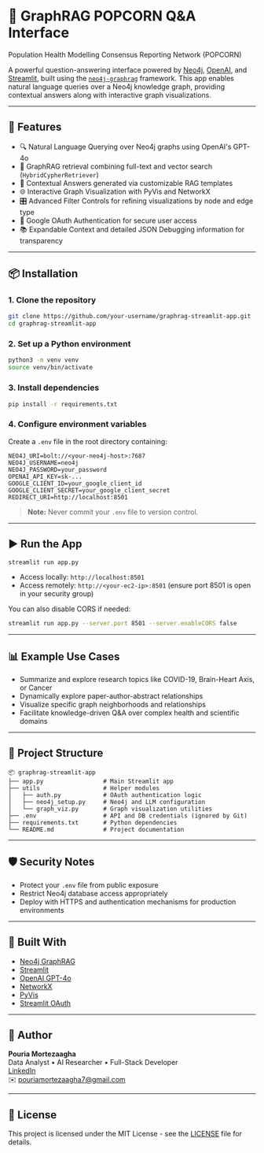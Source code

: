 # 🤖 GraphRAG POPCORN Q&A Interface
Population Health Modelling Consensus Reporting Network (POPCORN) 

A powerful question-answering interface powered by [Neo4j](https://neo4j.com/), [OpenAI](https://openai.com/), and [Streamlit](https://streamlit.io/), built using the [`neo4j-graphrag`](https://github.com/neo4j/neo4j-graphrag-python) framework. This app enables natural language queries over a Neo4j knowledge graph, providing contextual answers along with interactive graph visualizations.

---

## 🚀 Features

- 🔍 Natural Language Querying over Neo4j graphs using OpenAI's GPT-4o
- 🧠 GraphRAG retrieval combining full-text and vector search (`HybridCypherRetriever`)
- 📎 Contextual Answers generated via customizable RAG templates
- 🌐 Interactive Graph Visualization with PyVis and NetworkX
- 🎛 Advanced Filter Controls for refining visualizations by node and edge type
- 🔐 Google OAuth Authentication for secure user access
- 📚 Expandable Context and detailed JSON Debugging information for transparency

---

## 📦 Installation

### 1. Clone the repository

```bash
git clone https://github.com/your-username/graphrag-streamlit-app.git
cd graphrag-streamlit-app
```

### 2. Set up a Python environment

```bash
python3 -m venv venv
source venv/bin/activate
```

### 3. Install dependencies

```bash
pip install -r requirements.txt
```

### 4. Configure environment variables

Create a `.env` file in the root directory containing:

```env
NEO4J_URI=bolt://<your-neo4j-host>:7687
NEO4J_USERNAME=neo4j
NEO4J_PASSWORD=your_password
OPENAI_API_KEY=sk-...
GOOGLE_CLIENT_ID=your_google_client_id
GOOGLE_CLIENT_SECRET=your_google_client_secret
REDIRECT_URI=http://localhost:8501
```

> **Note:** Never commit your `.env` file to version control.

---

## ▶️ Run the App

```bash
streamlit run app.py
```

- Access locally: `http://localhost:8501`
- Access remotely: `http://<your-ec2-ip>:8501` (ensure port 8501 is open in your security group)

You can also disable CORS if needed:

```bash
streamlit run app.py --server.port 8501 --server.enableCORS false
```

---

## 📊 Example Use Cases

- Summarize and explore research topics like COVID-19, Brain-Heart Axis, or Cancer
- Dynamically explore paper-author-abstract relationships
- Visualize specific graph neighborhoods and relationships
- Facilitate knowledge-driven Q&A over complex health and scientific domains

---

## 📁 Project Structure

```
📦 graphrag-streamlit-app
├── app.py                 # Main Streamlit app
├── utils                  # Helper modules
│   ├── auth.py            # OAuth authentication logic
│   ├── neo4j_setup.py     # Neo4j and LLM configuration
│   └── graph_viz.py       # Graph visualization utilities
├── .env                   # API and DB credentials (ignored by Git)
├── requirements.txt       # Python dependencies
└── README.md              # Project documentation
```

---

## 🛡 Security Notes

- Protect your `.env` file from public exposure
- Restrict Neo4j database access appropriately
- Deploy with HTTPS and authentication mechanisms for production environments

---

## 🧠 Built With

- [Neo4j GraphRAG](https://github.com/neo4j/neo4j-graphrag-python)
- [Streamlit](https://streamlit.io/)
- [OpenAI GPT-4o](https://openai.com/)
- [NetworkX](https://networkx.org/)
- [PyVis](https://pyvis.readthedocs.io/)
- [Streamlit OAuth](https://github.com/streamlit/streamlit)

---

## 👤 Author

**Pouria Mortezaagha**  
Data Analyst • AI Researcher • Full-Stack Developer  
[LinkedIn](https://www.linkedin.com/in/pouria-mortezaagha/)  
✉️ pouriamortezaagha7@gmail.com

---

## 📄 License

This project is licensed under the MIT License - see the [LICENSE](LICENSE) file for details.

